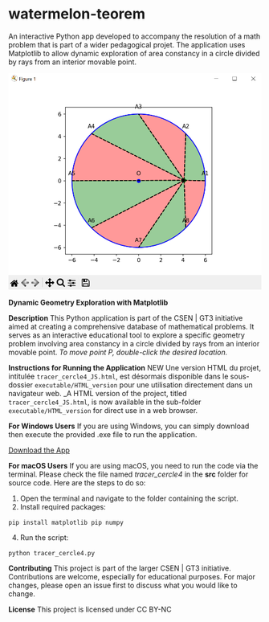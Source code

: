 # watermelon-teorem
An interactive Python app developed to accompany the resolution of a math problem that is part of a wider pedagogical projet. The application uses Matplotlib to allow dynamic exploration of area constancy in a circle divided by rays from an interior movable point. 

![app_screenshot](./docs/capture.png)


**Dynamic Geometry Exploration with Matplotlib**

**Description**
This Python application is part of the CSEN | GT3 initiative aimed at creating a comprehensive database of mathematical problems. It serves as an interactive educational tool to explore a specific geometry problem involving area constancy in a circle divided by rays from an interior movable point. _To move point P, double-click the desired location._

**Instructions for Running the Application**
NEW Une version HTML du projet, intitulée `tracer_cercle4_JS.html`, est désormais disponible dans le sous-dossier `executable/HTML_version` pour une utilisation directement dans un navigateur web. _A HTML version of the project, titled `tracer_cercle4_JS.html`, is now available in the sub-folder `executable/HTML_version` for direct use in a web browser.

**For Windows Users**
If you are using Windows, you can simply download then execute the provided .exe file to run the application.

[Download the App](https://github.com/romainbourdoncle/watermelon-teorem/releases/download/v1.0.0/tracer_cercle4.exe)

**For macOS Users**
If you are using macOS, you need to run the code via the terminal. Please check the file named *tracer_cercle4* in the **src** folder for source code. Here are the steps to do so:
1. Open the terminal and navigate to the folder containing the script.
2. Install required packages:
```
pip install matplotlib pip numpy
```

4. Run the script:
```
python tracer_cercle4.py
```
**Contributing**
This project is part of the larger CSEN | GT3 initiative. Contributions are welcome, especially for educational purposes. For major changes, please open an issue first to discuss what you would like to change.

**License**
This project is licensed under CC BY-NC
